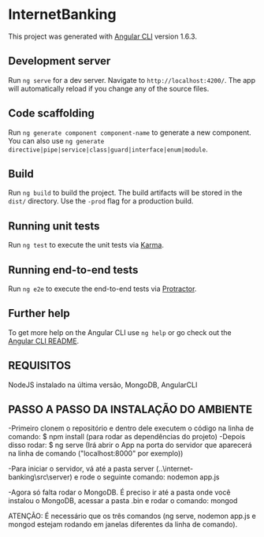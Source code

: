 # InternetBanking

This project was generated with [Angular CLI](https://github.com/angular/angular-cli) version 1.6.3.

## Development server

Run `ng serve` for a dev server. Navigate to `http://localhost:4200/`. The app will automatically reload if you change any of the source files.

## Code scaffolding

Run `ng generate component component-name` to generate a new component. You can also use `ng generate directive|pipe|service|class|guard|interface|enum|module`.

## Build

Run `ng build` to build the project. The build artifacts will be stored in the `dist/` directory. Use the `-prod` flag for a production build.

## Running unit tests

Run `ng test` to execute the unit tests via [Karma](https://karma-runner.github.io).

## Running end-to-end tests

Run `ng e2e` to execute the end-to-end tests via [Protractor](http://www.protractortest.org/).

## Further help

To get more help on the Angular CLI use `ng help` or go check out the [Angular CLI README](https://github.com/angular/angular-cli/blob/master/README.md).

## REQUISITOS
NodeJS instalado na última versão, MongoDB, AngularCLI

## PASSO A PASSO DA INSTALAÇÃO DO AMBIENTE
-Primeiro clonem o repositório e dentro dele executem o código na linha de comando:
    $ npm install (para rodar as dependências do projeto)
-Depois disso rodar:
    $ ng serve (Irá abrir o App na porta do servidor que aparecerá na linha de comando ("localhost:8000" por exemplo))

-Para iniciar o servidor, vá até a pasta server (..\internet-banking\src\server) e rode o seguinte comando:
    nodemon app.js

-Agora só falta rodar o MongoDB. É preciso ir até a pasta onde você instalou o MongoDB, acessar a pasta .bin e rodar o comando:
    mongod

ATENÇÃO: É necessário que os três comandos (ng serve, nodemon app.js e mongod estejam rodando em janelas diferentes da linha de comando).